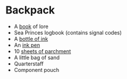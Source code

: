 # Backpack
- A [book](https://2014.5e.tools/items.html#book_phb) of lore
- Sea Princes logbook (contains signal codes)
- A [bottle of ink](https://2014.5e.tools/items.html#ink%20\(1-ounce%20bottle\)_phb)
- An [ink pen](https://2014.5e.tools/items.html#ink%20pen_phb)
- 10 [sheets of parchment](https://2014.5e.tools/items.html#parchment%20\(one%20sheet\)_phb)
- A little bag of sand
- Quarterstaff
- Component pouch
